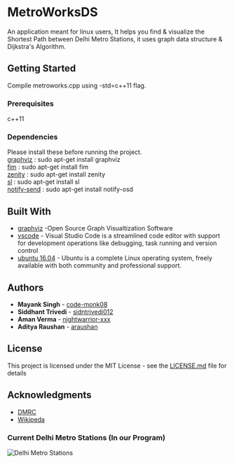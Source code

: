 
# MetroWorksDS

An application meant for linux users, It helps you find & visualize the Shortest Path between Delhi Metro Stations, it uses graph data structure & Dijkstra's Algorithm.

## Getting Started

Compile metroworks.cpp using -std=c++11 flag.

### Prerequisites

c++11

### Dependencies

Please install these before running the project. <br />
[graphviz](http://www.graphviz.org/)    : sudo apt-get install graphviz <br />
[fim](http://manpages.ubuntu.com/manpages/xenial/man1/fim.1.html)         : sudo apt-get install fim <br />
[zenity](https://packages.ubuntu.com/trusty/gnome/zenity)    : sudo apt-get install zenity <br />
[sl](http://manpages.ubuntu.com/manpages/trusty/man6/sl.6.html)          : sudo apt-get install sl <br />
[notify-send](http://manpages.ubuntu.com/manpages/xenial/man1/notify-send.1.html) : sudo apt-get install notify-osd <br />

## Built With

* [graphviz](http://www.graphviz.org/) -Open Source Graph Visualtization Software
* [vscode](https://code.visualstudio.com/) - Visual Studio Code is a streamlined code editor with support for development operations like debugging, task running and version control
* [ubuntu 16.04](http://releases.ubuntu.com/16.04/) - Ubuntu is a complete Linux operating system, freely available with both community and professional support. 

## Authors

* **Mayank Singh** - [code-monk08](https://github.com/code-monk08)
* **Siddhant Trivedi** - [sidntrivedi012](https://github.com/sidntrivedi012)
* **Aman Verma** - [nightwarrior-xxx](https://github.com/nightwarrior-xxx)
* **Aditya Raushan** - [araushan](https://github.com/araushan)

## License

This project is licensed under the MIT License - see the [LICENSE.md](LICENSE.md) file for details

## Acknowledgments

* [DMRC](http://www.delhimetrorail.com/)
* [Wikipeda](https://www.wikipedia.org/)

### Current Delhi Metro Stations (In our Program)
![Delhi Metro Stations](https://raw.githubusercontent.com/rapport4/MetroWorksDS/master/graph.png)


